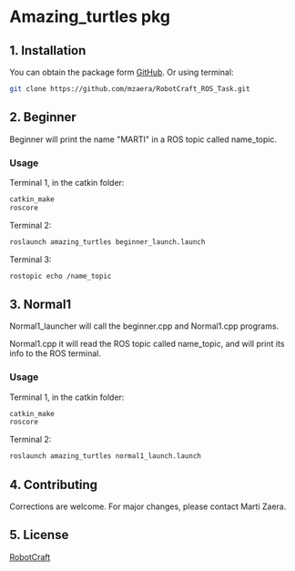 # Amazing_turtles pkg

## 1. Installation

You can obtain the package form [GitHub](https://github.com/mzaera/RobotCraft_ROS_Task). Or using terminal:

```bash
git clone https://github.com/mzaera/RobotCraft_ROS_Task.git
```

## 2. Beginner

Beginner will print the name "MARTI" in a ROS topic called name_topic.


### Usage

Terminal 1, in the catkin folder:
```bash
catkin_make
roscore
```

Terminal 2:
```bash
roslaunch amazing_turtles beginner_launch.launch
```

Terminal 3:
```bash
rostopic echo /name_topic
```

## 3. Normal1

Normal1_launcher will call the beginner.cpp and Normal1.cpp programs.

Normal1.cpp it will read the ROS topic called name_topic, and will print its info to the ROS terminal.


### Usage

Terminal 1, in the catkin folder:
```bash
catkin_make
roscore
```

Terminal 2:
```bash
roslaunch amazing_turtles normal1_launch.launch
```

## 4. Contributing
Corrections are welcome. For major changes, please contact Marti Zaera.


## 5. License
[RobotCraft](https://robotcraft.ingeniarius.pt/)